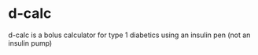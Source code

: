 # d-calc
d-calc is a bolus calculator for type 1 diabetics using an insulin pen (not an insulin pump)
